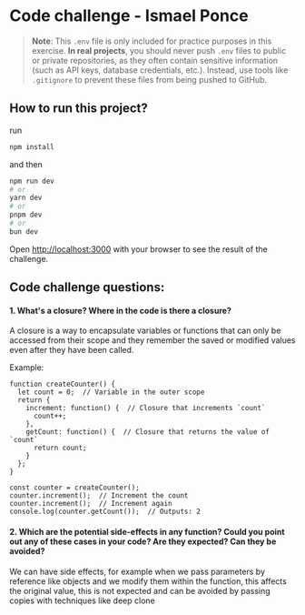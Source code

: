 # Code challenge - Ismael Ponce

> **Note**: This `.env` file is only included for practice purposes in this exercise. **In real projects**, you should never push `.env` files to public or private repositories, as they often contain sensitive information (such as API keys, database credentials, etc.). Instead, use tools like `.gitignore` to prevent these files from being pushed to GitHub.

## How to run this project?

run

```bash
npm install

```

and then

```bash
npm run dev
# or
yarn dev
# or
pnpm dev
# or
bun dev
```

Open [http://localhost:3000](http://localhost:3000) with your browser to see the result of the challenge.

## Code challenge questions:

#### 1. What's a closure? Where in the code is there a closure?

A closure is a way to encapsulate variables or functions that can only be accessed from their scope and they remember the saved or modified values ​​even after they have been called.

Example:

```
function createCounter() {
  let count = 0;  // Variable in the outer scope
  return {
    increment: function() {  // Closure that increments `count`
      count++;
    },
    getCount: function() {  // Closure that returns the value of `count`
      return count;
    }
  };
}

const counter = createCounter();
counter.increment();  // Increment the count
counter.increment();  // Increment again
console.log(counter.getCount());  // Outputs: 2
```

#### 2. Which are the potential side-effects in any function? Could you point out any of these cases in your code? Are they expected? Can they be avoided?

We can have side effects, for example when we pass parameters by reference like objects and we modify them within the function, this affects the original value, this is not expected and can be avoided by passing copies with techniques like deep clone
